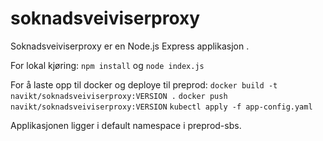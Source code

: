# soknadsveiviserproxy

Soknadsveiviserproxy er en Node.js Express applikasjon .

For lokal kjøring:
`npm install` og
`node index.js`

For å laste opp til docker og deploye til preprod:
`docker build -t navikt/soknadsveiviserproxy:VERSION .`
`docker push navikt/soknadsveiviserproxy:VERSION`
`kubectl apply -f app-config.yaml`

Applikasjonen ligger i default namespace i preprod-sbs.
